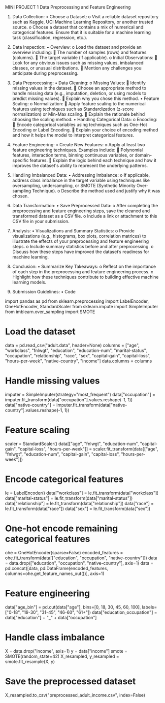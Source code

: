 MINI PROJECT 1
Data Preprocessing and Feature Engineering

1. Data Collection:
•	Choose a Dataset:
o	Visit a reliable dataset repository such as Kaggle, UCI Machine Learning Repository, or another trusted source.
o	Choose a dataset that contains a mix of numerical and categorical features. Ensure that it is suitable for a machine learning task (classification, regression, etc.).

2. Data Inspection:
•	Overview:
o	Load the dataset and provide an overview including:
	The number of samples (rows) and features (columns).
	The target variable (if applicable).
o	Initial Observations:
	Look for any obvious issues such as missing values, imbalanced classes, or unusual distributions.
	Mention any challenges you anticipate during preprocessing.

3. Data Preprocessing:
•	Data Cleaning:
o	Missing Values:
	Identify missing values in the dataset.
	Choose an appropriate method to handle missing data (e.g., imputation, deletion, or using models to predict missing values).
	Explain why you chose this method.
•	Feature Scaling:
o	Normalization:
	Apply feature scaling to the numerical features using techniques such as Standardization (z-score normalization) or Min-Max scaling.
	Explain the rationale behind choosing the scaling method.
•	Handling Categorical Data:
o	Encoding:
	Encode categorical variables using techniques such as One-Hot Encoding or Label Encoding.
	Explain your choice of encoding method and how it helps the model to interpret categorical features.

4. Feature Engineering:
•	Create New Features:
o	Apply at least two feature engineering techniques. Examples include:
	Polynomial features, interaction terms, binning continuous variables, or domain-specific features.
	Explain the logic behind each technique and how it improves the dataset's ability to represent the underlying patterns.

5. Handling Imbalanced Data:
•	Addressing Imbalance:
o	If applicable, address class imbalance in the target variable using techniques like oversampling, undersampling, or SMOTE (Synthetic Minority Over-sampling Technique).
o	Describe the method used and justify why it was chosen.

6. Data Transformation:
•	Save Preprocessed Data:
o	After completing the preprocessing and feature engineering steps, save the cleaned and transformed dataset as a CSV file.
o	Include a link or attachment to this CSV file in your submission.

7. Analysis:
•	Visualizations and Summary Statistics:
o	Provide visualizations (e.g., histograms, box plots, correlation matrices) to illustrate the effects of your preprocessing and feature engineering steps.
o	Include summary statistics before and after preprocessing.
o	Discuss how these steps have improved the dataset’s readiness for machine learning.

8. Conclusion:
•	Summarize Key Takeaways:
o	Reflect on the importance of each step in the preprocessing and feature engineering process.
o	Highlight how these techniques contribute to building effective machine learning models.

9. Submission Guidelines:
•	Code 

import pandas as pd
from sklearn.preprocessing import LabelEncoder, OneHotEncoder, StandardScaler
from sklearn.impute import SimpleImputer
from imblearn.over_sampling import SMOTE

# Load the dataset
data = pd.read_csv("adult.data", header=None)
columns = ["age", "workclass", "fnlwgt", "education", "education-num", "marital-status", "occupation", "relationship", "race", "sex", "capital-gain", "capital-loss", "hours-per-week", "native-country", "income"]
data.columns = columns

# Handle missing values
imputer = SimpleImputer(strategy="most_frequent")
data["occupation"] = imputer.fit_transform(data["occupation"].values.reshape(-1, 1))
data["native-country"] = imputer.fit_transform(data["native-country"].values.reshape(-1, 1))

# Feature scaling
scaler = StandardScaler()
data[["age", "fnlwgt", "education-num", "capital-gain", "capital-loss", "hours-per-week"]] = scaler.fit_transform(data[["age", "fnlwgt", "education-num", "capital-gain", "capital-loss", "hours-per-week"]])

# Encode categorical features
le = LabelEncoder()
data["workclass"] = le.fit_transform(data["workclass"])
data["marital-status"] = le.fit_transform(data["marital-status"])
data["relationship"] = le.fit_transform(data["relationship"])
data["race"] = le.fit_transform(data["race"])
data["sex"] = le.fit_transform(data["sex"])

# One-hot encode remaining categorical features
ohe = OneHotEncoder(sparse=False)
encoded_features = ohe.fit_transform(data[["education", "occupation", "native-country"]])
data = data.drop(["education", "occupation", "native-country"], axis=1)
data = pd.concat([data, pd.DataFrame(encoded_features, columns=ohe.get_feature_names_out())], axis=1)

# Feature engineering
data["age_bin"] = pd.cut(data["age"], bins=[0, 18, 30, 45, 60, 100], labels=["0-18", "19-30", "31-45", "46-60", "61+"])
data["education_occupation"] = data["education"] + "_" + data["occupation"]

# Handle class imbalance
X = data.drop("income", axis=1)
y = data["income"]
smote = SMOTE(random_state=42)
X_resampled, y_resampled = smote.fit_resample(X, y)

# Save the preprocessed dataset
X_resampled.to_csv("preprocessed_adult_income.csv", index=False)


                    

